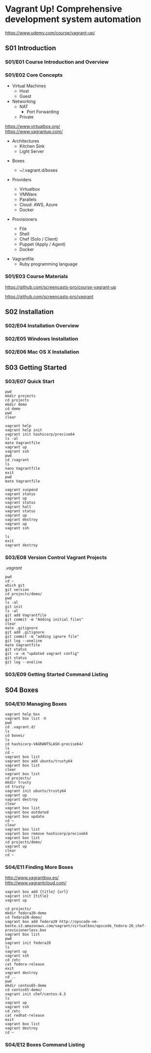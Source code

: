 # Vagrant Up! Comprehensive development system automation

https://www.udemy.com/course/vagrant-up/

## S01 Introduction

### S01/E01 Course Introduction and Overview

### S01/E02 Core Concepts

- Virtual Machines
  - Host
  - Guest
- Networking
  - NAT
    - Port Forwarding
  - Private

https://www.virtualbox.org/  
https://www.vagrantup.com/

- Architectures
  - Kitchen Sink
  - Light Server


* Boxes
  * ~/.vagrant.d/boxes


* Providers
  * Virtualbox
  * VMWare
  * Parallels
  * Cloud: AWS, Azure
  * Docker
* Provisioners
  * File
  * Shell
  * Chef (Solo / Client)
  * Puppet (Apply / Agent)
  * Docker


- Vagrantfile
  - Ruby programming language

### S01/E03 Course Materials

https://github.com/screencasts-pro/course-vagrant-up

https://github.com/screencasts-pro/vagrant

## S02 Installation

### S02/E04 Installation Overview

### S02/E05 Windows Installation

### S02/E06 Mac OS X Installation

## S03 Getting Started

### S03/E07 Quick Start

```
pwd
mkdir projects
cd projects
mkdir demo
cd demo
pwd
clear

vagrant help
vagrant help init
vagrant init hashicorp/precise64
ls -al
mate Vagrantfile
vagrant up
vagrant ssh
pwd
cd /vagrant
ls
nano Vagrantfile
exit
pwd
mate Vagrantfile

vagrant suspend
vagrant status
vagrant up
vagrant status
vagrant halt
vagrant status
vagrant up
vagrant destroy
vagrant up
vagrant ssh

ls
exit
vagrant destroy
```

### S03/E08 Version Control Vagrant Projects

*.vagrant*

```
pwd
cd ~
which git
git version
cd projects/demo/
pwd
ls -al
git init
ls -al
git add Vagrantfile
git commit -m "Adding initial files"
clear
mate .gitignore
git add .gitignore
git commit -m "adding ignore file"
git log --oneline
mate Vagrantfile
git status
git -a -m "updated vagrant config"
git status
git log --oneline
```

### S03/E09 Getting Started Command Listing

## S04 Boxes

### S04/E10 Managing Boxes

```
vagrant help box
vagrant box list -h
pwd
cd .vagrant.d/
ls
cd boxes/
ls
cd hashicorp-VAGRANTSLASH-precise64/
ls
cd ~
vagrant box list
vagrant box add ubuntu/trusty64
vagrant box list
clear
vagrant box list
cd projects/
mkdir trusty
cd trusty
vagrant init ubuntu/trusty64
vagrant up
vagrant destroy
clear
vagrant box list
vagrant box outdated
vagrant box update
cd ~
clear
vagrant box list
vagrant box remove hashicorp/precise64
vagrant box list
cd projects/demo/
vagrant up
clear
cd ~
```

### S04/E11 Finding More Boxes

http://www.vagrantbox.es/  
http://www.vagrantcloud.com/


```
vagrant box add {title} {url}
vagrant init {title}
vagrant up
```

```
cd projects/
mkdir fedora20-demo
cd fedora20-demo/
vagrant box add fedora20 http://opscode-vm-bento.s3.amazonaws.com/vagrant/virtualbox/opscode_fedora-20_chef-provisionerless.box
vagrant box list
pwd
vagrant init fedora20
ls
vagrant up
vagrant ssh
cd /etc
cat fedora-release
exit
vagrant destroy
cd ..
pwd
mkdir centos65-demo
cd centos65-demo/
vagrant init chef/centos-6.5
ls
vagrant up
vagrant ssh
cd /etc
cat redhat-release
exit
vagrant box list
vagrant destroy
cd ~
```

### S04/E12 Boxes Command Listing
